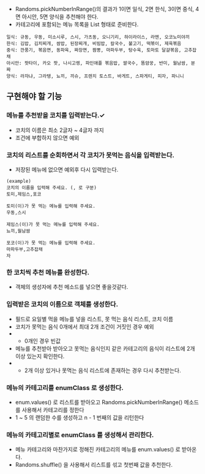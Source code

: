 - Randoms.pickNumberInRange()의 결과가 1이면 일식, 2면 한식, 3이면 중식, 4면 아시안, 5면 양식을 추천해야 한다.
- 카테고리에 포함되는 메뉴 목록을 List<String> 형태로 준비한다.


```
일식: 규동, 우동, 미소시루, 스시, 가츠동, 오니기리, 하이라이스, 라멘, 오코노미야끼
한식: 김밥, 김치찌개, 쌈밥, 된장찌개, 비빔밥, 칼국수, 불고기, 떡볶이, 제육볶음
중식: 깐풍기, 볶음면, 동파육, 짜장면, 짬뽕, 마파두부, 탕수육, 토마토 달걀볶음, 고추잡채
아시안: 팟타이, 카오 팟, 나시고렝, 파인애플 볶음밥, 쌀국수, 똠얌꿍, 반미, 월남쌈, 분짜
양식: 라자냐, 그라탱, 뇨끼, 끼슈, 프렌치 토스트, 바게트, 스파게티, 피자, 파니니
```

## 구현해야 할 기능

### 메뉴를 추천받을 코치를 입력받는다.✓
- 코치의 이름은 최소 2글자 ~ 4글자 까지
- 조건에 부합하지 않으면 예외

### 코치의 리스트를 순회하면서 각 코치가 못먹는 음식을 입력받는다.
- 저장된 메뉴에 없으면 예외후 다시 입력받는다.
~~~
(example)
코치의 이름을 입력해 주세요. (, 로 구분)
토미,제임스,포코

토미(이)가 못 먹는 메뉴를 입력해 주세요.
우동,스시

제임스(이)가 못 먹는 메뉴를 입력해 주세요.
뇨끼,월남쌈

포코(이)가 못 먹는 메뉴를 입력해 주세요.
마파두부,고추잡채
자
~~~
### 한 코치씩 추천 메뉴를 완성한다.
- 객체의 생성자에 추천 메소드를 넣으면 좋을것같다.

### 입력받은 코치의 이름으로 객체를 생성한다.
- 필드로 요일별 먹을 메뉴를 넣을 리스트, 못 먹는 음식 리스트, 코치 이름
- 코치가 못먹는 음식 0개에서 최대 2개 조건이 거짓인 경우 예외
- - 0개인 경우 빈값
- 메뉴를 추천받아 받아오고 못먹는 음식인지 같은 카테고리의 음식이 리스트에 2개 이상 있는지 확인한다.
- - 2개 이상 있거나 못먹는 음식 리스트에 존재하는 경우 다시 추천받는다.
### 메뉴의 카테고리를 enumClass 로 생성한다.
- enum.values() 로 리스트를 받아오고 Randoms.pickNumberInRange() 메소드를 사용해서 카테고리를 정한다
- 1 ~ 5 의 랜덤한 수를 생성하고 n - 1 번째의 값을 리턴한다
### 메뉴의 카테고리별로 enumClass 를 생성해서 관리한다.
- 메뉴 카테고리와 마찬가지로 정해진 카테고리의 메뉴를 enum.values() 로 받아온다.
- Randoms.shuffle() 을 사용해서 리스트를 섞고 첫번째 값을 추천한다.


